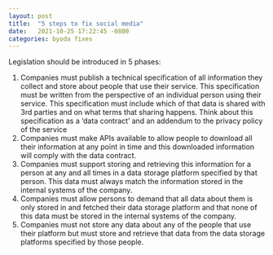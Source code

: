 ```yaml
---
layout: post
title:  "5 steps to fix social media"
date:   2021-10-25 17:22:45 -0800
categories: byoda fixes
---
```

Legislation should be introduced in 5 phases:
1. Companies must publish a technical specification of all information they collect and store about people that use their service. This specification must be written from the perspective of an individual person using their service. This specification must include which of that data is shared with 3rd parties and on what terms that sharing happens. Think about this specification as a ‘data contract’ and an addendum to the privacy policy of the service
2. Companies must make APIs available to allow people to download all their information at any point in time and this downloaded information will comply with the data contract.
3. Companies must support storing and retrieving this information for a person at any and all times in a data storage platform specified by that person. This data must always match the information stored in the internal systems of the company.
4. Companies must allow persons to demand that all data about them is only stored in and fetched their data storage platform and that none of this data must be stored in the internal systems of the company.
5. Companies must not store any data about any of the people that use their platform but must store and retrieve that data from the data storage platforms specified by those people.